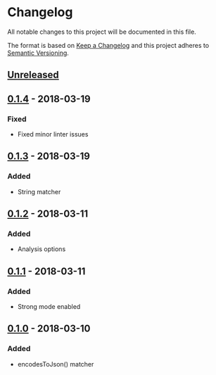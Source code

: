 # Changelog
All notable changes to this project will be documented in this file.

The format is based on [Keep a Changelog](http://keepachangelog.com/en/1.0.0/)
and this project adheres to [Semantic Versioning](http://semver.org/spec/v2.0.0.html).

## [Unreleased]

## [0.1.4] - 2018-03-19
### Fixed
- Fixed minor linter issues

## [0.1.3] - 2018-03-19
### Added
- String matcher

## [0.1.2] - 2018-03-11
### Added
- Analysis options

## [0.1.1] - 2018-03-11
### Added
- Strong mode enabled

## [0.1.0] - 2018-03-10
### Added
- encodesToJson() matcher

[Unreleased]: https://github.com/f3ath/json-matcher/compare/0.1.4...HEAD
[0.1.4]: https://github.com/f3ath/json-matcher/compare/0.1.3...0.1.4
[0.1.3]: https://github.com/f3ath/json-matcher/compare/0.1.2...0.1.3
[0.1.2]: https://github.com/f3ath/json-matcher/compare/0.1.1...0.1.2
[0.1.1]: https://github.com/f3ath/json-matcher/compare/0.1.0...0.1.1
[0.1.0]: https://github.com/f3ath/json-matcher/releases/tag/0.1.0
